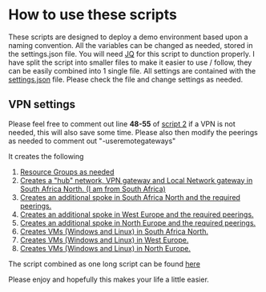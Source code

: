 # How to use these scripts

These scripts are designed to deploy a demo environment based upon a naming convention.
All the variables can be changed as needed, stored in the settings.json file. You will need [JQ](https://stedolan.github.io/jq/) for this script to dunction properly.
I have split the script into smaller files to make it easier to use / follow, they can be easily combined into 1 single file. All settings are contained with the [settings.json](settings.json) file. Please check the file and change settings as needed.

## VPN settings

Please feel free to comment out line **48-55** of [script 2](2-createzanetwork.ps1) if a VPN is not needed, this will also save some time. Please also then modify the peerings as needed to comment out "-useremotegateways"

It creates the following

1. [Resource Groups as needed](1-creatergs.ps1)
2. [Creates a "hub" network, VPN gateway and Local Network gateway in South Africa North. (I am from South Africa)](2-createzanetwork.ps1)
3. [Creates an additional spoke in South Africa North and the required peerings.](3-createzaspoke.ps1)
4. [Creates an additional spoke in West Europe and the required peerings.](4-createwespoke.ps1)
5. [Creates an additional spoke in North Europe and the required peerings.](5-createnespoke.ps1)
6. [Creates VMs (Windows and Linux) in South Africa North.](6-createzanspokevms.ps1)
7. [Creates VMs (Windows and Linux) in West Europe.](7-createwespokevms.ps1)
8. [Creates VMs (Windows and Linux) in North Europe.](8-createnespokevms.ps1)

The script combined as one long script can be found [here](combined.ps1)

Please enjoy and hopefully this makes your life a little easier.
